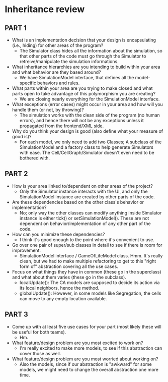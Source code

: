 # Inheritance review

## PART 1
* What is an implementation decision that your design is encapsulating (i.e., hiding) for other areas of the program?
    * The Simulator class hides all the information about the simulation, so that other parts of the code must go through the Simulator to retreive/manipulate the simulation informations. 
* What inheritance hierarchies are you intending to build within your area and what behavior are they based around?
    * We have SimulationModel interface, that defines all the model-specific behaviors and rules.
* What parts within your area are you trying to make closed and what parts open to take advantage of this polymorphism you are creating?
    * We are closing nearly everything for the SimulationModel interface. 
* What exceptions (error cases) might occur in your area and how will you handle them (or not, by throwing)?
    * The simulation works with the clean side of the program (no human errors), and hence there will not be any exceptions unless it propagated from the frontend/XML side.
* Why do you think your design is good (also define what your measure of good is)?
    * For each model, we only need to add two Classes; A subclass of the SimulationModel and a factory class to help generate Simulators with ease. The Cell/CellGraph/Simulator doesn't even need to be bothered with.

## PART 2
* How is your area linked to/dependent on other areas of the project?
    * Only the Simulator instance interacts with the UI, and only the SimulationModel instance are created by other parts of the code.
* Are these dependencies based on the other class's behavior or implementation?
    * No; only way the other classes can modify anything inside Simulator instance is either tick() or setSimulationModel(). These are not dependent on behavior/implementation of any other part of the code.
* How can you minimize these dependencies?
    * I think it's good enough to the point where it's convenient to use.
* Go over one pair of super/sub classes in detail to see if there is room for improvement. 
    * SimulationModel interface / GameOfLifeModel class. Hmm. It's really clean, but we had to make multiple refactoring to get to this "right form of" abstraction covering all the use cases.
* Focus on what things they have in common (these go in the superclass) and what about them varies (these go in the subclass).
    * localUpdate(): The CA models are supposed to decide its action via its local neighbors, hence the method.
    * globalUpdate(): However, in some models like Segregation, the cells can move to any empty location available.

## PART 3
* Come up with at least five use cases for your part (most likely these will be useful for both teams).
    * Hm. 
* What feature/design problem are you most excited to work on?
    * I'm really excited to make more models, to see if this abstraction can cover those as well.
* What feature/design problem are you most worried about working on?
    * Also the models, since if our abstraction is "awkward" for some models, we might need to change the overall abstraction one more time.

